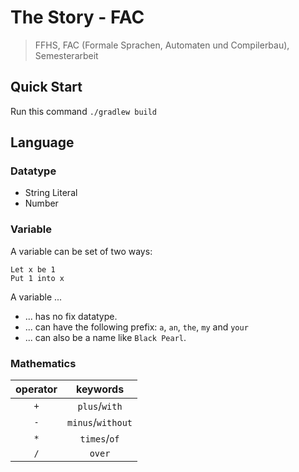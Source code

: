 # The Story - FAC

> FFHS, FAC (Formale Sprachen, Automaten und Compilerbau), Semesterarbeit

## Quick Start

Run this command `./gradlew build`

## Language

### Datatype

* String Literal
* Number

### Variable

A variable can be set of two ways:

```
Let x be 1
Put 1 into x
```

A variable ...

* ... has no fix datatype.
* ... can have the following prefix: `a`, `an`, `the`, `my` and `your`
* ... can also be a name like `Black Pearl`.

### Mathematics

|operator|keywords|
|:---:|:---:|
|`+`|`plus`/`with`|
|`-`|`minus`/`without`|
|`*`|`times`/`of`|
|`/`|`over`|
